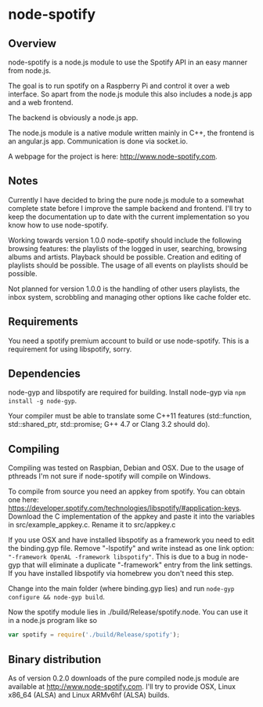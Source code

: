node-spotify
============
Overview
--------
node-spotify is a node.js module to use the Spotify API in an easy manner from node.js.

The goal is to run spotify on a Raspberry Pi and control it over a web interface. So apart from the node.js module this also includes a node.js
app and a web frontend.

The backend is obviously a node.js app.

The node.js module is a native module written mainly in C++, the frontend is an angular.js app. Communication is done via socket.io.

A webpage for the project is here: http://www.node-spotify.com.

Notes
-----
Currently I have decided to bring the pure node.js module to a somewhat complete state before I improve the sample backend and frontend. I'll try
to keep the documentation up to date with the current implementation so you know how to use node-spotify.

Working towards version 1.0.0 node-spotify should include the following browsing features: the playlists of the logged in user, searching,
browsing albums and artists. Playback should be possible. Creation and editing of playlists should be possible. The usage of all
events on playlists should be possible.

Not planned for version 1.0.0 is the handling of other users playlists, the inbox system, scrobbling and managing other options like
cache folder etc.

Requirements
------------
You need a spotify premium account to build or use node-spotify. This is a requirement for using libspotify, sorry.

Dependencies
------------
node-gyp and libspotify are required for building. Install node-gyp via ```npm install -g node-gyp```.

Your compiler must be able to translate some C++11 features (std::function, std::shared_ptr, std::promise; G++ 4.7 or Clang 3.2 should do).

Compiling
---------
Compiling was tested on Raspbian, Debian and OSX. Due to the usage of pthreads I'm not sure if node-spotify will compile on Windows.

To compile from source you need an appkey from spotify. You can obtain one here: https://developer.spotify.com/technologies/libspotify/#application-keys.
Download the C implementation of the appkey and paste it into the variables in src/example_appkey.c. Rename it to src/appkey.c

If you use OSX and have installed libspotify as a framework you need to edit the binding.gyp file. Remove "-lspotify" and write instead as one link option:
```"-framework OpenAL -framework libspotify"```. This is due to a bug in node-gyp that will eliminate a duplicate "-framework" entry from the link settings. If you
have installed libspotify via homebrew you don't need this step.

Change into the main folder (where binding.gyp lies) and run ```node-gyp configure && node-gyp build```.

Now the spotify module lies in ./build/Release/spotify.node. You can use it in a node.js program like so

```javascript
var spotify = require('./build/Release/spotify');
```

Binary distribution
-------------------
As of version 0.2.0 downloads of the pure compiled node.js module are available at http://www.node-spotify.com. I'll try to provide OSX, Linux x86_64 (ALSA) and Linux ARMv6hf (ALSA) builds.
